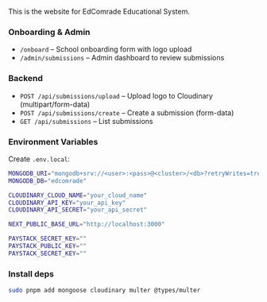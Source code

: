 This is the website for EdComrade Educational System. 

### Onboarding & Admin

- `/onboard` – School onboarding form with logo upload
- `/admin/submissions` – Admin dashboard to review submissions

### Backend

- `POST /api/submissions/upload` – Upload logo to Cloudinary (multipart/form-data)
- `POST /api/submissions/create` – Create a submission (form-data)
- `GET /api/submissions` – List submissions

### Environment Variables

Create `.env.local`:

```bash
MONGODB_URI="mongodb+srv://<user>:<pass>@<cluster>/<db>?retryWrites=true&w=majority"
MONGODB_DB="edcomrade"

CLOUDINARY_CLOUD_NAME="your_cloud_name"
CLOUDINARY_API_KEY="your_api_key"
CLOUDINARY_API_SECRET="your_api_secret"

NEXT_PUBLIC_BASE_URL="http://localhost:3000"

PAYSTACK_SECRET_KEY=""
PAYSTACK_PUBLIC_KEY=""
PAYSTACK_SECRET_KEY=""

```

### Install deps

```bash
sudo pnpm add mongoose cloudinary multer @types/multer
```

